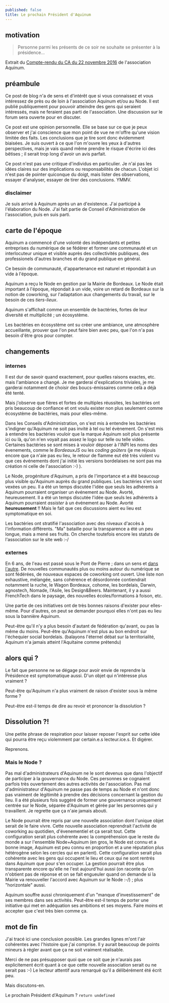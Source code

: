 ```yaml
---
published: false
title: Le prochain Président d'Aquinum
---
```

## motivation

> Personne parmi les présents de ce soir ne souhaite se présenter à la présidence...

Extrait du [Compte-rendu du CA du 22 novembre 2016](https://aquinum.fr/comptes-rendus-du-ca/110-compte-rendu-du-ca-du-22-novembre-2016.html) de l'association Aquinum.


## préambule

Ce post de blog n'a de sens et d'intérêt que si vous connaissez et vous intéressez de près ou de loin à l'association Aquinum et/ou au Node. Il est publié publiquement pour pouvoir atteindre des gens qui seraient intéressés, mais ne feraient pas parti de l'association. Une discussion sur le forum sera ouverte pour en discuter.

Ce post est une opinion personnelle. Elle se base sur ce que je peux observer et j'ai conscience que mon point de vue ne m'offre qu'une vision limitée des faits. Les conclusions que je tire sont donc évidemment biaisées. Je suis ouvert à ce que l'on m'ouvre les yeux à d'autres perspectives, mais je vais quand même prendre le risque d'écrire ici des bêtises ; il serait trop long d'avoir un avis parfait.

Ce post n'est pas une critique d'individus en particulier. Je n'ai pas les idées claires sur des implications ou responsabilités de chacun. L'objet ici n'est pas de pointer quiconque du doigt, mais lister des observations, essayer d'analyser, essayer de tirer des conclusions. YMMV.


### disclaimer

Je suis arrivé à Aquinum après un an d'existence. J'ai participé à l'élaboration du Node. J'ai fait partie de Conseil d'Administration de l'association, puis en suis parti.


## carte de l'époque

Aquinum a commencé d'une volonté des indépendants et petites entreprises du numérique de se fédérer et former une communauté et un interlocuteur unique et visible auprès des collectivités publiques, des professionels d'autres branches et du grand publique en général.

Ce besoin de communauté, d'appartenance est naturel et répondait à un vide à l'époque.

Aquinum a reçu le Node en gestion par la Mairie de Bordeaux. Le Node était important à l'époque, répondait à un vide, voire un retard de Bordeaux sur la notion de coworking, sur l'adaptation aux changements du travail, sur le besoin de ces *tiers-lieux*.

Aquinum s'affichait comme un ensemble de bactéries, fortes de leur diversité et multiplicité ; un écosystème.

Les bactéries en écosystème ont su créer une ambiance, une atmosphère accueillante, prouver que l'on peut faire bien avec peu, que l'on n'a pas besoin d'être gros pour compter.


## changements

### internes

Il est dur de savoir quand exactement, pour quelles raisons exactes, etc. mais l'ambiance a changé. Je me garderai d'explications triviales, je me garderai notamment de choisir des boucs-émissaires comme celà a déjà été tenté.

Mais j'observe que fières et fortes de multiples réussites, les bactéries ont pris beaucoup de confiance et ont voulu exister non plus seulement comme écosystème de bactéries, mais pour elles-même.

Dans les Conseils d'Administration, on s'est mis à entendre les bactéries s'indigner qu'Aquinum ne soit pas invité à tel ou tel évènement. On s'est mis à entendre les bactéries vouloir que la marque Aquinum soit plus présente ici ou là, qu'on n'en voyait pas assez le logo sur telle ou telle vidéo. Certaines bactéries se sont mises à vouloir déposer à l'INPI les noms des évenements, comme le *BordeauxJS* ou les *coding goûters* (je me réjouis encore que ça n'aie pas eu lieu, le retour de flamme eut été très violent vu que ces événements dont j'ai initié les versions bordelaises ne sont pas ma création ni celle de l'association :-) ).

Le Node, progéniture d'Aquinum, a pris de l'importance et a été beaucoup plus visible qu'Aquinum auprès du grand publiques. Les bactéries s'en sont vexées un peu. Il a été un temps discutée l'idée que seuls les adhérents à Aquinum pourraient organiser un événement au Node. Avorté, heureusement. Il a été un temps discutée l'idée que seuls les adhérents à Aquinum pourraient *assister* à un événement au Node. Avorté **heureusement** !! Mais le fait que ces discussions aient eu lieu est symptomatique en soi.

Les bactéries ont stratifié l'association avec des niveaux d'accès à l'information différents. "Ma" bataille pour la transparence a été un peu longue, mais a mené ses fruits. On cherche toutefois encore les statuts de l'association sur le site web :-/

### externes

En 6 ans, de l'eau est passé sous le Pont de Pierre ; dans un sens et [dans l'autre](https://fr.wikipedia.org/wiki/Mascaret). De nouvelles communautés plus ou moins autour du numérique se sont fédérées, de nouveaux espaces de coworking ont ouvert. Une liste non exhaustive, mélangée, sans cohérence et désordonnée contiendrait notamment la ruche, le Wagon Bordeaux, cohome, les bordelais, Darwin, agnostech, Nomade, l'Asile, les Design&Beers. Maintenant, il y a aussi FrenchTech dans le paysage, des nouvelles écoles/formations à foison, etc.

Une partie de ces initiatives ont de très bonnes raisons d'exister pour elles-même. Pour d'autres, on peut se demander pourquoi elles n'ont pas eu lieu sous la bannière Aquinum.

Peut-être qu'il n'y a plus besoin d'autant de fédération qu'avant, ou pas la même du moins. Peut-être qu'Aquinum n'est plus au bon endroit sur l'échequier social bordelais. (balayons l'éternel débat sur la territorialité, Aquinum n'a jamais atteint l'Aquitaine comme prétendu)


## alors qui  ?

Le fait que personne ne se dégage pour avoir envie de reprendre la Présidence est symptomatique aussi. D'un objet qui n'intéresse plus vraiment ?

Peut-être qu'Aquinum n'a plus vraiment de raison d'exister sous la même forme ?

Peut-être est-il temps de dire au revoir et prononcer la dissolution ?


## Dissolution ?!

Une petite phrase de respiration pour laisser reposer l'esprit sur cette idée qui pourra être reçu violemment par certain.e.s lecteur.ice.s. Et digérer.

Reprenons.


### Mais le Node ? 

Pas mal d'administrateurs d'Aquinum ne le sont devenus que dans l'objectif de participer à la gouvernance du Node. Ces personnes se cognaient parfois très ouvertement des autres activités de l'association. Pas mal d'administrateur d'Aquinum ne passe pas de temps au Node et n'ont donc pas vraiment de légitimité à prendre des décisions concernant la gestion du lieu. Il a été plusieurs fois suggéré de former une gouvernance uniquement centrée sur le Node, séparée d'Aquinum et gérée par les personnes qui y travaillent. Je regrette que ça n'aie jamais abouti.

Le Node pourrait être repris par une nouvelle association dont l'unique objet serait de le faire vivre. Cette nouvelle association reprendrait l'activité de coworking au quotidien, d'évenementiel et ça serait tout. Cette configuration serait plus cohérente avec la compréhension que le reste du monde a sur l'ensemble Node+Aquinum (en gros, le Node est connu et a bonne image, Aquinum est peu connu en proportion et a une réputation plus hétérogène selon les cercles qui en parlent). Cette configuration serait plus cohérente avec les gens qui occupent le lieu et ceux qui ne sont rentrés dans Aquinum que pour s'en occuper.
La gestion pourrait être plus transparente encore qu'elle ne l'est aujourd'hui aussi (on raconte qu'on n'obtient pas de réponse et on se fait engueuler quand on demande si la Mairie va renouveller l'accord avec Aquinum sur le Node :-/) ; plus "horizontale" aussi. 

Aquinum souffre aussi chroniquement d'un "manque d'investissement" de ses membres dans ses activités. Peut-être est-il temps de porter une initiative qui met en adéquation ses ambitions et ses moyens. Faire moins et accepter que c'est très bien comme ça.


## mot de fin

J'ai tracé ici une conclusion possible. Les grandes lignes m'ont l'air cohérentes avec l'histoire que j'ai comprise. Il y aurait beaucoup de points mineurs à régler avant que ça ne soit vraiment réalisable. 

Merci de ne pas présupposer quoi que ce soit que je n'aurais pas explicitement écrit quant à ce que cette nouvelle association serait ou ne serait pas :-) Le lecteur attentif aura remarqué qu'il a délibérément été écrit peu.

Mais discutons-en.

Le prochain Président d'Aquinum ? `return undefined`










